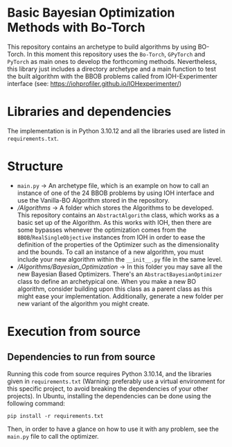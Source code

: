 # Basic Bayesian Optimization Methods with Bo-Torch 
This repository contains an archetype to build algorithms by using BO-Torch. In this moment this repository uses the `Bo-Torch`, `GPyTorch` and `PyTorch` as main ones to develop the forthcoming methods. Nevertheless, this library just includes a directory archetype and a main function to test the built algorithm with the BBOB problems called from IOH-Experimenter interface (see: https://iohprofiler.github.io/IOHexperimenter/)

# Libraries and dependencies

The implementation is in Python 3.10.12 and all the libraries used are listed in `requirements.txt`.

# Structure
- `main.py` -> An archetype file, which is an example on how to call an instance of one of the 24 BBOB problems by using IOH interface and use the Vanilla-BO Algorithm stored in the repository.
- _/Algorithms_ -> A folder which stores the Algorithms to be developed. This repository contains an `AbstractAlgorithm` class, which works as a basic set up of the Algorithm. As this works with IOH, then there are some bypasses whenever the optimization comes from the `BBOB`/`RealSingleObjective` instances from IOH in order to ease the definition of the properties of the Optimizer such as the dimensionality and the bounds. To call an instance of a new algorithm, you must include your new algorithm within the `__init__.py` file in the same level. 
-  _/Algorithms/Bayesian_Optimization_ -> In this folder you may save all the new Bayesian Based Optimizers. There's an `AbstractBayesianOptimizer` class to define an archetypical one. When you make a new BO algorithm, consider building upon this class as a parent class as this might ease your implementation. Additionally, generate a new folder per new variant of the algorithm you might create.

# Execution from source
## Dependencies to run from source

Running this code from source requires Python 3.10.14, and the libraries given in `requirements.txt` (Warning: preferably use a virtual environment for this specific project, to avoid breaking the dependencies of your other projects). In Ubuntu, installing the dependencies can be done using the following command:

```
pip install -r requirements.txt
```

Then, in order to have a glance on how to use it with any problem, see the `main.py` file to call the optimizer.
